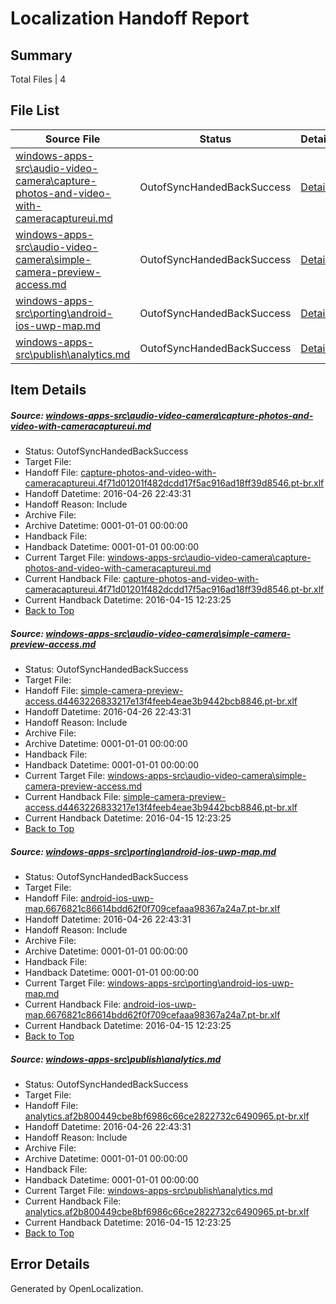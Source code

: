 # <a name='report-top'></a> Localization Handoff Report

## Summary
 Total Files | 4

## File List
 Source File | Status | Details 
 ----------- | ------ | ------- 
 [windows-apps-src\audio-video-camera\capture-photos-and-video-with-cameracaptureui.md](https://github.com/Microsoft/windows-apps/blob/72abc006de1925c3c06ecd1b78665e72e2ffb816/windows-apps-src/audio-video-camera/capture-photos-and-video-with-cameracaptureui.md) | OutofSyncHandedBackSuccess | [Details](#a98edd0b4c52271fad4255af5ab0a005b0c66d68143)
 [windows-apps-src\audio-video-camera\simple-camera-preview-access.md](https://github.com/Microsoft/windows-apps/blob/72abc006de1925c3c06ecd1b78665e72e2ffb816/windows-apps-src/audio-video-camera/simple-camera-preview-access.md) | OutofSyncHandedBackSuccess | [Details](#05e752925c07b0e3720fbdd42d785381aa08b99c488)
 [windows-apps-src\porting\android-ios-uwp-map.md](https://github.com/Microsoft/windows-apps/blob/7f1a0a77c5e23650fe862a0877f090fcdd3a74e5/windows-apps-src/porting/android-ios-uwp-map.md) | OutofSyncHandedBackSuccess | [Details](#c6d0d0f4aee60a9371dacb4d8a0701b8279447803359)
 [windows-apps-src\publish\analytics.md](https://github.com/Microsoft/windows-apps/blob/dfaf348956b19746aa5332aeb7ad5cbc4b224e8c/windows-apps-src/publish/analytics.md) | OutofSyncHandedBackSuccess | [Details](#8922a53da8b1bc97bef7faf49d0e412a261271883459)

## Item Details
##### <a name='a98edd0b4c52271fad4255af5ab0a005b0c66d68143'></a> Source: [windows-apps-src\audio-video-camera\capture-photos-and-video-with-cameracaptureui.md](https://github.com/Microsoft/windows-apps/blob/72abc006de1925c3c06ecd1b78665e72e2ffb816/windows-apps-src/audio-video-camera/capture-photos-and-video-with-cameracaptureui.md)
* Status: OutofSyncHandedBackSuccess
* Target File: 
* Handoff File: [capture-photos-and-video-with-cameracaptureui.4f71d01201f482dcdd17f5ac916ad18ff39d8546.pt-br.xlf](https://github.com/Microsoft/WDG.handoff/blob/0fc692b2562cba9d49e48da9ceb945fba8520931/ol-handoff/Microsoft/windows-apps.pt-br/master/capture-photos-and-video-with-cameracaptureui.4f71d01201f482dcdd17f5ac916ad18ff39d8546.pt-br.xlf)
* Handoff Datetime: 2016-04-26 22:43:31
* Handoff Reason: Include
* Archive File: 
* Archive Datetime: 0001-01-01 00:00:00
* Handback File: 
* Handback Datetime: 0001-01-01 00:00:00
* Current Target File: [windows-apps-src\audio-video-camera\capture-photos-and-video-with-cameracaptureui.md](https://github.com/Microsoft/windows-apps.pt-br/blob/149c863f61fcc324db3e3dea8782e6276b20d1c2/windows-apps-src/audio-video-camera/capture-photos-and-video-with-cameracaptureui.md)
* Current Handback File: [capture-photos-and-video-with-cameracaptureui.4f71d01201f482dcdd17f5ac916ad18ff39d8546.pt-br.xlf](https://github.com/Microsoft/WDG.handback/blob/18f7494fe80578448c47b9ba618e4f4ad7301261/ol-handback/Microsoft/windows-apps.pt-br/master/capture-photos-and-video-with-cameracaptureui.4f71d01201f482dcdd17f5ac916ad18ff39d8546.pt-br.xlf)
* Current Handback Datetime: 2016-04-15 12:23:25
* [Back to Top](#report-top)

##### <a name='05e752925c07b0e3720fbdd42d785381aa08b99c488'></a> Source: [windows-apps-src\audio-video-camera\simple-camera-preview-access.md](https://github.com/Microsoft/windows-apps/blob/72abc006de1925c3c06ecd1b78665e72e2ffb816/windows-apps-src/audio-video-camera/simple-camera-preview-access.md)
* Status: OutofSyncHandedBackSuccess
* Target File: 
* Handoff File: [simple-camera-preview-access.d4463226833217e13f4feeb4eae3b9442bcb8846.pt-br.xlf](https://github.com/Microsoft/WDG.handoff/blob/0fc692b2562cba9d49e48da9ceb945fba8520931/ol-handoff/Microsoft/windows-apps.pt-br/master/simple-camera-preview-access.d4463226833217e13f4feeb4eae3b9442bcb8846.pt-br.xlf)
* Handoff Datetime: 2016-04-26 22:43:31
* Handoff Reason: Include
* Archive File: 
* Archive Datetime: 0001-01-01 00:00:00
* Handback File: 
* Handback Datetime: 0001-01-01 00:00:00
* Current Target File: [windows-apps-src\audio-video-camera\simple-camera-preview-access.md](https://github.com/Microsoft/windows-apps.pt-br/blob/149c863f61fcc324db3e3dea8782e6276b20d1c2/windows-apps-src/audio-video-camera/simple-camera-preview-access.md)
* Current Handback File: [simple-camera-preview-access.d4463226833217e13f4feeb4eae3b9442bcb8846.pt-br.xlf](https://github.com/Microsoft/WDG.handback/blob/18f7494fe80578448c47b9ba618e4f4ad7301261/ol-handback/Microsoft/windows-apps.pt-br/master/simple-camera-preview-access.d4463226833217e13f4feeb4eae3b9442bcb8846.pt-br.xlf)
* Current Handback Datetime: 2016-04-15 12:23:25
* [Back to Top](#report-top)

##### <a name='c6d0d0f4aee60a9371dacb4d8a0701b8279447803359'></a> Source: [windows-apps-src\porting\android-ios-uwp-map.md](https://github.com/Microsoft/windows-apps/blob/7f1a0a77c5e23650fe862a0877f090fcdd3a74e5/windows-apps-src/porting/android-ios-uwp-map.md)
* Status: OutofSyncHandedBackSuccess
* Target File: 
* Handoff File: [android-ios-uwp-map.6676821c86614bdd62f0f709cefaaa98367a24a7.pt-br.xlf](https://github.com/Microsoft/WDG.handoff/blob/0fc692b2562cba9d49e48da9ceb945fba8520931/ol-handoff/Microsoft/windows-apps.pt-br/master/android-ios-uwp-map.6676821c86614bdd62f0f709cefaaa98367a24a7.pt-br.xlf)
* Handoff Datetime: 2016-04-26 22:43:31
* Handoff Reason: Include
* Archive File: 
* Archive Datetime: 0001-01-01 00:00:00
* Handback File: 
* Handback Datetime: 0001-01-01 00:00:00
* Current Target File: [windows-apps-src\porting\android-ios-uwp-map.md](https://github.com/Microsoft/windows-apps.pt-br/blob/149c863f61fcc324db3e3dea8782e6276b20d1c2/windows-apps-src/porting/android-ios-uwp-map.md)
* Current Handback File: [android-ios-uwp-map.6676821c86614bdd62f0f709cefaaa98367a24a7.pt-br.xlf](https://github.com/Microsoft/WDG.handback/blob/18f7494fe80578448c47b9ba618e4f4ad7301261/ol-handback/Microsoft/windows-apps.pt-br/master/android-ios-uwp-map.6676821c86614bdd62f0f709cefaaa98367a24a7.pt-br.xlf)
* Current Handback Datetime: 2016-04-15 12:23:25
* [Back to Top](#report-top)

##### <a name='8922a53da8b1bc97bef7faf49d0e412a261271883459'></a> Source: [windows-apps-src\publish\analytics.md](https://github.com/Microsoft/windows-apps/blob/dfaf348956b19746aa5332aeb7ad5cbc4b224e8c/windows-apps-src/publish/analytics.md)
* Status: OutofSyncHandedBackSuccess
* Target File: 
* Handoff File: [analytics.af2b800449cbe8bf6986c66ce2822732c6490965.pt-br.xlf](https://github.com/Microsoft/WDG.handoff/blob/0fc692b2562cba9d49e48da9ceb945fba8520931/ol-handoff/Microsoft/windows-apps.pt-br/master/analytics.af2b800449cbe8bf6986c66ce2822732c6490965.pt-br.xlf)
* Handoff Datetime: 2016-04-26 22:43:31
* Handoff Reason: Include
* Archive File: 
* Archive Datetime: 0001-01-01 00:00:00
* Handback File: 
* Handback Datetime: 0001-01-01 00:00:00
* Current Target File: [windows-apps-src\publish\analytics.md](https://github.com/Microsoft/windows-apps.pt-br/blob/149c863f61fcc324db3e3dea8782e6276b20d1c2/windows-apps-src/publish/analytics.md)
* Current Handback File: [analytics.af2b800449cbe8bf6986c66ce2822732c6490965.pt-br.xlf](https://github.com/Microsoft/WDG.handback/blob/18f7494fe80578448c47b9ba618e4f4ad7301261/ol-handback/Microsoft/windows-apps.pt-br/master/analytics.af2b800449cbe8bf6986c66ce2822732c6490965.pt-br.xlf)
* Current Handback Datetime: 2016-04-15 12:23:25
* [Back to Top](#report-top)


## Error Details

Generated by OpenLocalization.

